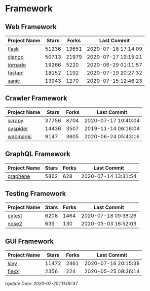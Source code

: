 # Framework

## Web Framework

| Project Name | Stars | Forks | Last Commit |
| ------------ | ----- | ----- | ----------- |
| [flask](https://github.com/pallets/flask) | 51236 | 13651 | 2020-07-18 17:14:09 |
| [django](https://github.com/django/django) | 50713 | 21979 | 2020-07-17 19:15:21 |
| [tornado](https://github.com/tornadoweb/tornado) | 19266 | 5220 | 2020-06-29 01:11:57 |
| [fastapi](https://github.com/tiangolo/fastapi) | 18152 | 1192 | 2020-07-19 20:27:32 |
| [sanic](https://github.com/huge-success/sanic) | 13943 | 1270 | 2020-07-15 12:46:23 |

## Crawler Framework

| Project Name | Stars | Forks | Last Commit |
| ------------ | ----- | ----- | ----------- |
| [scrapy](https://github.com/scrapy/scrapy) | 37756 | 8704 | 2020-07-17 10:40:04 |
| [pyspider](https://github.com/binux/pyspider) | 14436 | 3507 | 2019-11-14 06:16:04 |
| [webmagic](https://github.com/code4craft/webmagic) | 9147 | 3805 | 2020-06-24 05:43:16 |

## GraphQL Framework

| Project Name | Stars | Forks | Last Commit |
| ------------ | ----- | ----- | ----------- |
| [graphene](https://github.com/graphql-python/graphene) | 5862 | 628 | 2020-07-14 13:31:54 |

## Testing Framework

| Project Name | Stars | Forks | Last Commit |
| ------------ | ----- | ----- | ----------- |
| [pytest](https://github.com/pytest-dev/pytest) | 6208 | 1464 | 2020-07-18 09:38:26 |
| [nose2](https://github.com/nose-devs/nose2) | 639 | 130 | 2020-03-03 16:52:03 |

## GUI Framework

| Project Name | Stars | Forks | Last Commit |
| ------------ | ----- | ----- | ----------- |
| [kivy](https://github.com/kivy/kivy) | 11472 | 2461 | 2020-07-16 20:15:38 |
| [flexx](https://github.com/flexxui/flexx) | 2356 | 224 | 2020-05-25 09:36:14 |

*Update Date: 2020-07-20T11:00:37*